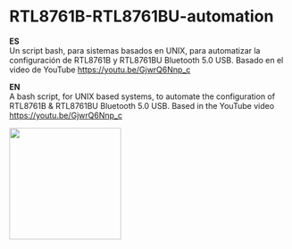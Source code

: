 # RTL8761B-RTL8761BU-automation
<b>ES</b><br>
Un script bash, para sistemas basados en UNIX, para automatizar la configuración de RTL8761B y RTL8761BU Bluetooth 5.0 USB. Basado en el video de YouTube https://youtu.be/GjwrQ6Nnp_c

<b>EN</b> <br>
A bash script, for UNIX based systems, to automate the configuration of RTL8761B &amp; RTL8761BU Bluetooth 5.0 USB. Based in the YouTube video https://youtu.be/GjwrQ6Nnp_c 

<img height="200px" weight="auto" src="https://lh3.googleusercontent.com/u/0/drive-viewer/AFDK6gMl28NzRDLn8H7KlmOE54Db-fhFBGfJmPumywqFmYdkv-ozAsluIzZUNEDXKu1Yyk-iwA8G4QZGOvDfv68myLrP0NMR2g=w1920-h929">
